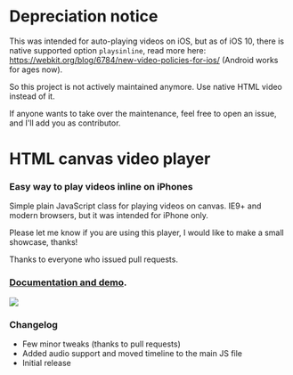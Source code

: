 # Depreciation notice

This was intended for auto-playing videos on iOS, but as of iOS 10, there is native supported option `playsinline`, read more here: 
https://webkit.org/blog/6784/new-video-policies-for-ios/ (Android works for ages now). 

So this project is not actively maintained anymore. Use native HTML video instead of it.

If anyone wants to take over the maintenance, feel free to open an issue, and I'll add you as contributor.

# HTML canvas video player

### Easy way to play videos inline on iPhones

Simple plain JavaScript class for playing videos on canvas.
IE9+ and modern browsers, but it was intended for iPhone only.

Please let me know if you are using this player, I would like to make a small showcase, thanks!

Thanks to everyone who issued pull requests.

### [Documentation and demo](http://stanko.github.io/html-canvas-video-player).

[![](http://i.imgur.com/kHV1hbh.png)](http://stanko.github.io/html-canvas-video-player)

### Changelog
* Few minor tweaks (thanks to pull requests)
* Added audio support and moved timeline to the main JS file
* Initial release
